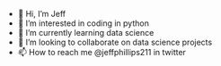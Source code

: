 - 👋 Hi, I’m Jeff
- 👀 I’m interested in coding in python
- 🌱 I’m currently learning data science
- 💞️ I’m looking to collaborate on data science projects
- 📫 How to reach me @jeffphillips211 in twitter

<!---
jeff29218/jeff29218 is a ✨ special ✨ repository because its `README.md` (this file) appears on your GitHub profile.
You can click the Preview link to take a look at your changes.
--->
